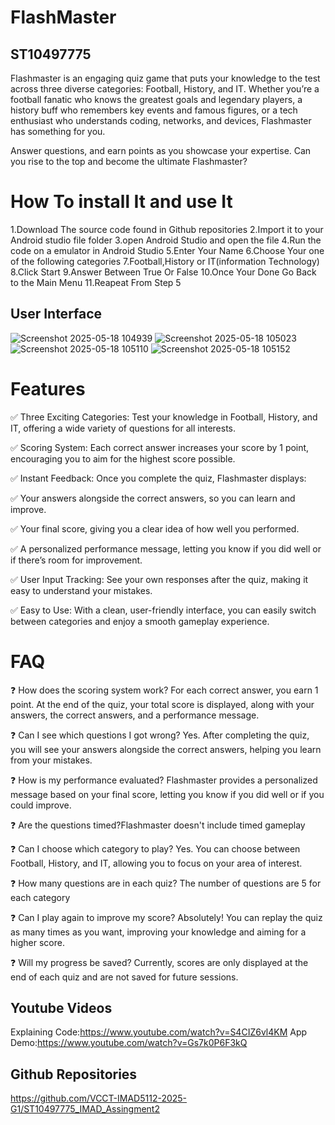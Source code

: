 # FlashMaster 
## ST10497775
Flashmaster is an engaging quiz game that puts your knowledge to the test across three diverse categories: Football, History, and IT. Whether you’re a football fanatic who knows the greatest goals and legendary players, a history buff who remembers key events and famous figures, or a tech enthusiast who understands coding, networks, and devices, Flashmaster has something for you.

Answer questions, and earn points as you showcase your expertise. Can you rise to the top and become the ultimate Flashmaster?


# How To install It and use  It
1.Download The source code found in Github repositories
2.Import it to your Android studio file folder
3.open Android Studio and open the file
4.Run the code on a emulator in Android Studio
5.Enter Your Name
6.Choose Your one of the following categories 
7.Football,History or IT(information Technology)
8.Click Start
9.Answer Between True Or False 
10.Once Your Done Go Back to the Main Menu
11.Reapeat From Step 5 

## User Interface
![Screenshot 2025-05-18 104939](https://github.com/user-attachments/assets/1273b038-c510-4f12-a8d3-978b55f55378)
![Screenshot 2025-05-18 105023](https://github.com/user-attachments/assets/8ad7a437-fbe2-44b6-8a81-6b66f7274990)
![Screenshot 2025-05-18 105110](https://github.com/user-attachments/assets/c4160da0-3f5e-42b8-a967-7f1af63ef7b0)
![Screenshot 2025-05-18 105152](https://github.com/user-attachments/assets/66148e2e-b6e2-4b28-9608-cebcfa3fd94e)

# Features
✅ Three Exciting Categories: Test your knowledge in Football, History, and IT, offering a wide variety of questions for all interests.

✅ Scoring System: Each correct answer increases your score by 1 point, encouraging you to aim for the highest score possible.

✅ Instant Feedback: Once you complete the quiz, Flashmaster displays:

✅ Your answers alongside the correct answers, so you can learn and improve.

✅ Your final score, giving you a clear idea of how well you performed.

✅ A personalized performance message, letting you know if you did well or if there’s room for improvement.

✅ User Input Tracking: See your own responses after the quiz, making it easy to understand your mistakes.

✅ Easy to Use: With a clean, user-friendly interface, you can easily switch between categories and enjoy a smooth gameplay experience.
# FAQ
❓ How does the scoring system work?
For each correct answer, you earn 1 point. At the end of the quiz, your total score is displayed, along with your answers, the correct answers, and a performance message.

❓ Can I see which questions I got wrong?
Yes. After completing the quiz, you will see your answers alongside the correct answers, helping you learn from your mistakes.

❓ How is my performance evaluated?
Flashmaster provides a personalized message based on your final score, letting you know if you did well or if you could improve.

❓ Are the questions timed?Flashmaster doesn't include timed gameplay

❓ Can I choose which category to play?
Yes. You can choose between Football, History, and IT, allowing you to focus on your area of interest.

❓ How many questions are in each quiz?
The number of questions are 5 for each category 

❓ Can I play again to improve my score?
Absolutely! You can replay the quiz as many times as you want, improving your knowledge and aiming for a higher score.

❓ Will my progress be saved?
Currently, scores are only displayed at the end of each quiz and are not saved for future sessions.
## Youtube Videos
Explaining Code:https://www.youtube.com/watch?v=S4CIZ6vl4KM
App Demo:https://www.youtube.com/watch?v=Gs7k0P6F3kQ
## Github Repositories
https://github.com/VCCT-IMAD5112-2025-G1/ST10497775_IMAD_Assingment2
